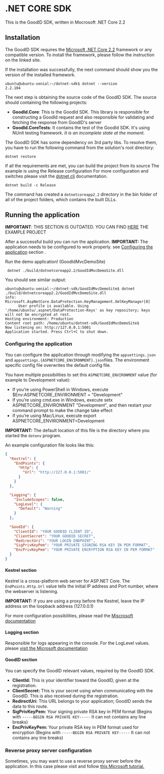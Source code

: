 # .NET CORE SDK
This is the GoodID SDK, written in Mocrosoft .NET Core 2.2
## Installation
The GoodID SDK requires the [Microsoft .NET Core 2.2](https://dotnet.microsoft.com/download/dotnet-core/2.2)  framework or any compatible version.
To install the framework, please follow the instruction on the linked site.

If the installation was successfully, the next command should show you the version of the installed framework.
```
ubuntu@ubuntu-xenial:~/dotnet-sdk$ dotnet --version
2.2.104
```
The next step is obtaining the source code of the GoodID SDK.
The source should containing the following projects:
- **GoodId.Core**: This is the GoodId SDK. This library is responsible for constructing a GoodId request and also responsible for validating and fetching the response from GoodID's server
- **GoodId.CoreTests**: It contains the test of the GoodId SDK. It's using NUnit  testing framework. _It is an incomplete state at the moment._

The GoodID SDK has some dependency on 3rd party libs. To resolve them, you have to run the following command from the solution's root directory: 
```$xslt
dotnet restore
```

If all the requirements are met, you can build the project from its source The example is using the Release configuration For more configuration and switches please visit  the [dotnet cli](https://docs.microsoft.com/en-us/dotnet/core/tools/dotnet?tabs=netcore22) documentation.
```
dotnet build -c Release 
```
The command has created a `dotnetcoreapp2.2` directory in the bin folder of all of the project folders, which contains the built DLLs.

## Running the application
**IMPORTANT**: THIS SECTION IS OUTDATED. YOU CAN FIND [HERE](https://github.com/idandtrust/goodid-dotnet-sdk/) THE EXAMPLE PROJECT

After a successful build you can run the application. **IMPORTANT:** The application needs to be configured to work properly. see [Configuring the application](#head-configuring-the-application) section .

Run the demo application! (GoodIdMvcDemoSite)
``` 
 dotnet ./build/dotnetcoreapp2.2/GoodIdMvcDemoSite.dll
```
You should see similar output:
 ``` 
 ubuntu@ubuntu-xenial:~/dotnet-sdk/GoodIdMvcDemoSite$ dotnet ./build/dotnetcoreapp2.2/GoodIdMvcDemoSite.dll
 info: Microsoft.AspNetCore.DataProtection.KeyManagement.XmlKeyManager[0]
       User profile is available. Using '/home/ubuntu/.aspnet/DataProtection-Keys' as key repository; keys will not be encrypted at rest.
 Hosting environment: Production
 Content root path: /home/ubuntu/dotnet-sdk/GoodIdMvcDemoSite$
 Now listening on: http://127.0.0.1:5001
 Application started. Press Ctrl+C to shut down.
 ```
### <a name="head-configuring-the-application"></a>Configuring the application
You can configure the application through modifying the `appsettings.json` and `appsettings.{ASPNETCORE_ENVIRONMENT}.json`files. The environment specific config file overwrites the default config file.

You have multiple possibilities to set this `ASPNETCORE_ENVIRONMENT` value (for example to Development value):

- If you’re using PowerShell in Windows, execute $Env:ASPNETCORE_ENVIRONMENT = "Development"
- If you’re using cmd.exe in Windows, execute setx ASPNETCORE_ENVIRONMENT "Development", and then restart your command prompt to make the change take effect
- If you’re using Mac/Linux, execute export ASPNETCORE_ENVIRONMENT=Development

**IMPORTANT:** The default location of this file is the directory where you started the `dotenv` program.

An example configuration file looks like this:
```json
{
  "Kestrel": {
    "EndPoints": {
      "Http": {
        "Url": "http://127.0.0.1:5001/"
      }
    }
  },

  "Logging": {
    "IncludeScopes": false,
    "LogLevel": {
      "Default": "Warning"
    }
  },
  
  "GoodId": {
    "ClientId": "YOUR GOODID CLIENT ID",
    "ClientSecret": "YOUR GOODID SECRET",
    "RedirectUri": "YOUR LOGIN ENDPOINT",
    "SigPrivKeyPem": "YOUR PRIVATE SIGNING RSA KEY IN PEM FORMAT",
    "EncPrivKeyPem": "YOUR PRIVATE ENCRYPTION RSA KEY IN PEM FORMAT"
  }
}
```
#### Kestrel section
Kestrel is a cross-platform web server for ASP.NET Core. 
The `EndPoints.Http.Url` value tells the initial IP address and Port number, where the webserver is listening. 

**IMPORTANT:** If you are using a proxy before the Kestrel, leave the IP address on the loopback address (127.0.0.1)

For more configuration possibilities, please read the [Miscrosoft documentation](https://docs.microsoft.com/en-us/aspnet/core/fundamentals/servers/kestrel?view=aspnetcore-2.2)
#### Logging section
Responsible for logs appearing in the console.
For the LogLevel values. please  [visit the Microsoft documentation](https://docs.microsoft.com/en-us/dotnet/api/microsoft.extensions.logging.loglevel?view=aspnetcore-2.2)

#### GoodID section
You can specify the GoodID relevant values, required by the GoodID SDK.
- **ClientId:** This is your identifier toward the GoodID, given at the registration.
- **ClientSecret:** This is your secret using when communicating with the GoodID. This is also received during the registration.
- **RedirectUri:** This URL belongs to your application; GoodID sends the data to this route.
- **SigPrivKeyPem:** Your signing private RSA key in PEM format (Begins with `-----BEGIN RSA PRIVATE KEY-----` It can not contains any line breaks)
- **EncPrivKeyPem:** Your private RSA key in PEM format used for encryption (Begins with `-----BEGIN RSA PRIVATE KEY-----` It can not contains any line breaks)


### Reverse proxy server configuration
Sometimes, you may want to use a reverse proxy server before the application. In this case please visit and follow 
[this Microsoft tutorial.](https://docs.microsoft.com/en-us/aspnet/core/host-and-deploy/linux-apache?view=aspnetcore-2.2)
